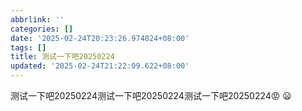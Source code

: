 ```yaml
---
abbrlink: ''
categories: []
date: '2025-02-24T20:23:26.974024+08:00'
tags: []
title: 测试一下吧20250224
updated: '2025-02-24T21:22:09.622+08:00'
---
```

测试一下吧20250224测试一下吧20250224测试一下吧20250224😡 😦
